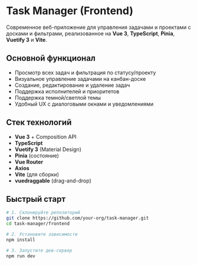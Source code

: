 # Task Manager (Frontend)

Современное веб-приложение для управления задачами и проектами с досками и фильтрами, реализованное на **Vue 3**, **TypeScript**, **Pinia**, **Vuetify 3** и **Vite**.

## Основной функционал

- Просмотр всех задач и фильтрация по статусу/проекту
- Визуальное управление задачами на канбан-доске
- Создание, редактирование и удаление задач
- Поддержка исполнителей и приоритетов
- Поддержка темной/светлой темы
- Удобный UX с диалоговыми окнами и уведомлениями

## Стек технологий

- **Vue 3** + Composition API
- **TypeScript**
- **Vuetify 3** (Material Design)
- **Pinia** (состояние)
- **Vue Router**
- **Axios**
- **Vite** (для сборки)
- **vuedraggable** (drag-and-drop)


## Быстрый старт

```bash
# 1. Склонируйте репозиторий
git clone https://github.com/your-org/task-manager.git
cd task-manager/frontend

# 2. Установите зависимости
npm install

# 3. Запустите дев-сервер
npm run dev
